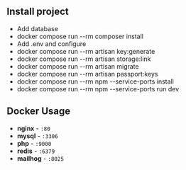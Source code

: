 ## Install project
- Add database
- docker compose run --rm composer install
- Add .env and configure
- docker compose run --rm artisan key:generate
- docker compose run --rm artisan storage:link
- docker compose run --rm artisan migrate
- docker compose run --rm artisan passport:keys
- docker compose run --rm npm --service-ports install
- docker compose run --rm npm --service-ports run dev

## Docker Usage
- **nginx** - `:80`
- **mysql** - `:3306`
- **php** - `:9000`
- **redis** - `:6379`
- **mailhog** - `:8025` 
